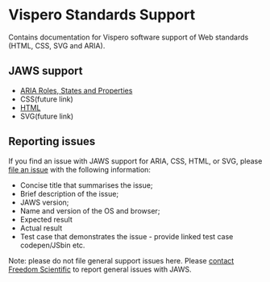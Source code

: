# Vispero Standards Support
Contains documentation for Vispero software support of Web standards (HTML, CSS, SVG and ARIA).

## JAWS support
* [ARIA Roles, States and Properties](aria.html)
* CSS(future link)
* [HTML](html.html)
* SVG(future link)

## Reporting issues

If you find an issue with JAWS support for ARIA, CSS, HTML, or SVG, please [file an issue](https://github.com/FreedomScientific/VFO-standards-support/issues?q=is%3Aopen) with the following information:
* Concise title that summarises the issue;
* Brief description of the issue;
* JAWS version;
* Name and version of the OS and browser;
* Expected result
* Actual result
* Test case that demonstrates the issue - provide linked test case codepen/JSbin etc.

Note: please do not file general support issues here. Please [contact Freedom Scientific](https://www.freedomscientific.com/About/ContactUs) to report general issues with JAWS.
